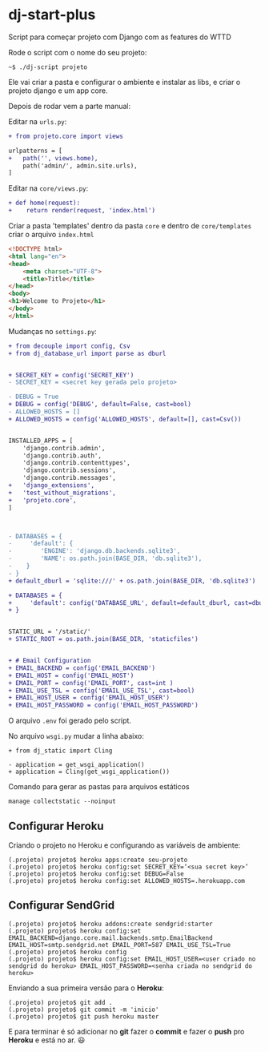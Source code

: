 # dj-start-plus
Script para começar projeto com Django com as features do WTTD

Rode o script com o nome do seu projeto:
```
~$ ./dj-script projeto
```

Ele vai criar a pasta e configurar o ambiente e instalar as libs, e criar o projeto django e um app core.

Depois de rodar vem a parte manual:

Editar na `urls.py`:

```diff
+ from projeto.core import views

urlpatterns = [
+   path('', views.home),
    path('admin/', admin.site.urls),
]
```
Editar na `core/views.py`:
```diff
+ def home(request):
+    return render(request, 'index.html')
```

Criar a pasta 'templates' dentro da pasta `core` e dentro de `core/templates` criar o arquivo `index.html`

```html
<!DOCTYPE html>
<html lang="en">
<head>
    <meta charset="UTF-8">
    <title>Title</title>
</head>
<body>
<h1>Welcome to Projeto</h1>
</body>
</html>
```

Mudanças no  `settings.py`:

```diff  
+ from decouple import config, Csv
+ from dj_database_url import parse as dburl


+ SECRET_KEY = config('SECRET_KEY')
- SECRET_KEY = <secret key gerada pelo projeto>

- DEBUG = True
+ DEBUG = config('DEBUG', default=False, cast=bool)
- ALLOWED_HOSTS = []
+ ALLOWED_HOSTS = config('ALLOWED_HOSTS', default=[], cast=Csv())


INSTALLED_APPS = [
    'django.contrib.admin',
    'django.contrib.auth',
    'django.contrib.contenttypes',
    'django.contrib.sessions',
    'django.contrib.messages',
+   'django_extensions',
+   'test_without_migrations',
+   'projeto.core', 
]



- DATABASES = {
-     'default': {
-        'ENGINE': 'django.db.backends.sqlite3',
-        'NAME': os.path.join(BASE_DIR, 'db.sqlite3'),
-    }
- }
+ default_dburl = 'sqlite:///' + os.path.join(BASE_DIR, 'db.sqlite3')

+ DATABASES = {
+     'default': config('DATABASE_URL', default=default_dburl, cast=dburl),
+ }


STATIC_URL = '/static/'
+ STATIC_ROOT = os.path.join(BASE_DIR, 'staticfiles')


+ # Email Configuration
+ EMAIL_BACKEND = config('EMAIL_BACKEND')
+ EMAIL_HOST = config('EMAIL_HOST')
+ EMAIL_PORT = config('EMAIL_PORT', cast=int )
+ EMAIL_USE_TSL = config('EMAIL_USE_TSL', cast=bool)
+ EMAIL_HOST_USER = config('EMAIL_HOST_USER')
+ EMAIL_HOST_PASSWORD = config('EMAIL_HOST_PASSWORD')

```

O arquivo `.env` foi gerado pelo script.


No arquivo `wsgi.py` mudar a linha abaixo:
```git 
+ from dj_static import Cling

- application = get_wsgi_application()
+ application = Cling(get_wsgi_application())

```

Comando para gerar as pastas para arquivos estáticos
```
manage collectstatic --noinput
```


## Configurar Heroku

Criando o projeto no Heroku e configurando as variáveis de ambiente:
``` 
(.projeto) projeto$ heroku apps:create seu-projeto
(.projeto) projeto$ heroku config:set SECRET_KEY=‘<sua secret key>’
(.projeto) projeto$ heroku config:set DEBUG=False
(.projeto) projeto$ heroku config:set ALLOWED_HOSTS=.herokuapp.com
```


## Configurar SendGrid

``` 
(.projeto) projeto$ heroku addons:create sendgrid:starter
(.projeto) projeto$ heroku config:set EMAIL_BACKEND=django.core.mail.backends.smtp.EmailBackend EMAIL_HOST=smtp.sendgrid.net EMAIL_PORT=587 EMAIL_USE_TSL=True
(.projeto) projeto$ heroku config 
(.projeto) projeto$ heroku config:set EMAIL_HOST_USER=<user criado no sendgrid do heroku> EMAIL_HOST_PASSWORD=<senha criada no sendgrid do heroku>
```


Enviando a sua primeira versão para o **Heroku**:

``` 
(.projeto) projeto$ git add .
(.projeto) projeto$ git commit -m 'inicio'
(.projeto) projeto$ git push heroku master
```


E para terminar é só adicionar no **git** fazer o **commit** e fazer o **push** pro **Heroku** e está no ar. :smiley:
